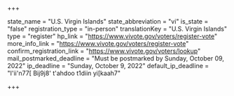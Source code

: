 +++

state_name = "U.S. Virgin Islands"
state_abbreviation = "vi"
is_state = "false"
registration_type = "in-person"
translationKey = "U.S. Virgin Islands"
type = "register"
hp_link = "https://www.vivote.gov/voters/register-vote"
more_info_link = "https://www.vivote.gov/voters/register-vote"
confirm_registration_link = "https://www.vivote.gov/voters/lookup"
mail_postmarked_deadline = "Must be postmarked by Sunday, October 09, 2022"
ip_deadline = "Sunday, October 9, 2022"
default_ip_deadline = "I'ii'n77[ Bij9j8' t'ahdoo t1diin yi[kaah7"

+++